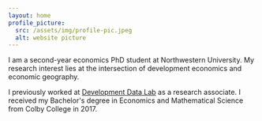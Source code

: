 ```yaml
---
layout: home
profile_picture:
  src: /assets/img/profile-pic.jpeg
  alt: website picture
---
```


<p>
I am a second-year economics PhD student at Northwestern University. My
research interest lies at the intersection of development economics and economic 
geography. 
</p>

<p>
I previously worked at <a href="http://www.devdatalab.org"/>Development Data Lab<a> as a research associate. I received my Bachelor's degree in Economics and Mathematical Science from Colby College in 2017.
</p>



